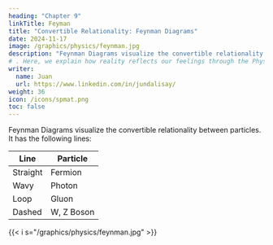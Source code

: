 ```yaml
---
heading: "Chapter 9"
linkTitle: Feyman
title: "Convertible Relationality: Feynman Diagrams"
date: 2024-11-17
image: /graphics/physics/feynman.jpg
description: "Feynman Diagrams visualize the convertible relationality between particles"
# . Here, we explain how reality reflects our feelings through the Physics concept of particle-spin
writer:
  name: Juan
  url: https://www.linkedin.com/in/jundalisay/
weight: 36
icon: /icons/spmat.png
toc: false
---
```



Feynman Diagrams visualize the convertible relationality between particles. It has the following lines:

Line | Particle
--- | ---
Straight | Fermion
Wavy | Photon 
Loop | Gluon
Dashed | W, Z Boson 


{{< i s="/graphics/physics/feynman.jpg" >}}

